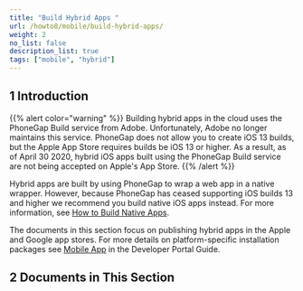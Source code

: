 ```yaml
---
title: "Build Hybrid Apps "
url: /howto8/mobile/build-hybrid-apps/
weight: 2
no_list: false
description_list: true 
tags: ["mobile", "hybrid"]
---
```


## 1 Introduction

{{% alert color="warning" %}}
Building hybrid apps in the cloud uses the PhoneGap Build service from Adobe. Unfortunately, Adobe no longer maintains this service. PhoneGap does not allow you to create  iOS 13 builds, but the Apple App Store requires builds be iOS 13 or higher. As a result, as of April 30 2020, hybrid iOS apps built using the PhoneGap Build service are not being accepted on Apple's App Store. 
{{% /alert %}}

Hybrid apps are built by using PhoneGap to wrap a web app in a native wrapper. However, because PhoneGap has ceased supporting iOS builds 13 and higher we recommend you build native iOS apps instead. For more information, see [How to Build Native Apps](/howto8/mobile/build-native-apps/).

The documents in this section focus on publishing hybrid apps in the Apple and Google app stores. For more details on platform-specific installation packages see [Mobile App](/developerportal/deploy/mobileapp/) in the Developer Portal Guide.

## 2 Documents in This Section
